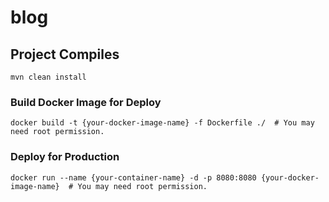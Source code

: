 # blog

## Project Compiles
```
mvn clean install
```

### Build Docker Image for Deploy
```
docker build -t {your-docker-image-name} -f Dockerfile ./  # You may need root permission.
```

### Deploy for Production
```
docker run --name {your-container-name} -d -p 8080:8080 {your-docker-image-name}  # You may need root permission.
```
